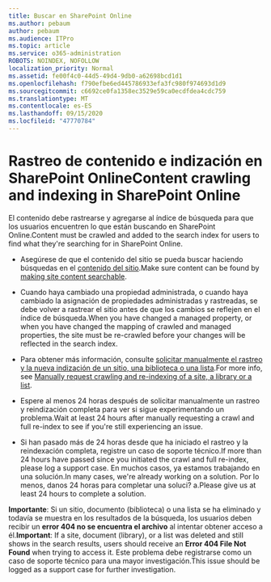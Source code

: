 ```yaml
---
title: Buscar en SharePoint Online
ms.author: pebaum
author: pebaum
ms.audience: ITPro
ms.topic: article
ms.service: o365-administration
ROBOTS: NOINDEX, NOFOLLOW
localization_priority: Normal
ms.assetid: fe00f4c0-44d5-49d4-9db0-a62698bcd1d1
ms.openlocfilehash: f790efbe6ed445786933efa3fc980f974693d1d9
ms.sourcegitcommit: c6692ce0fa1358ec3529e59ca0ecdfdea4cdc759
ms.translationtype: MT
ms.contentlocale: es-ES
ms.lasthandoff: 09/15/2020
ms.locfileid: "47770784"
---
```

# <a name="content-crawling-and-indexing-in-sharepoint-online"></a><span data-ttu-id="af797-102">Rastreo de contenido e indización en SharePoint Online</span><span class="sxs-lookup"><span data-stu-id="af797-102">Content crawling and indexing in SharePoint Online</span></span>

<span data-ttu-id="af797-103">El contenido debe rastrearse y agregarse al índice de búsqueda para que los usuarios encuentren lo que están buscando en SharePoint Online.</span><span class="sxs-lookup"><span data-stu-id="af797-103">Content must be crawled and added to the search index for users to find what they're searching for in SharePoint Online.</span></span>

- <span data-ttu-id="af797-104">Asegúrese de que el contenido del sitio se pueda buscar haciendo búsquedas en el [contenido del sitio](https://docs.microsoft.com/sharepoint/make-site-content-searchable).</span><span class="sxs-lookup"><span data-stu-id="af797-104">Make sure content can be found by [making site content searchable](https://docs.microsoft.com/sharepoint/make-site-content-searchable).</span></span>

- <span data-ttu-id="af797-105">Cuando haya cambiado una propiedad administrada, o cuando haya cambiado la asignación de propiedades administradas y rastreadas, se debe volver a rastrear el sitio antes de que los cambios se reflejen en el índice de búsqueda.</span><span class="sxs-lookup"><span data-stu-id="af797-105">When you have changed a managed property, or when you have changed the mapping of crawled and managed properties, the site must be re-crawled before your changes will be reflected in the search index.</span></span>

- <span data-ttu-id="af797-106">Para obtener más información, consulte [solicitar manualmente el rastreo y la nueva indización de un sitio, una biblioteca o una lista](https://docs.microsoft.com/sharepoint/crawl-site-content).</span><span class="sxs-lookup"><span data-stu-id="af797-106">For more info, see [Manually request crawling and re-indexing of a site, a library or a list](https://docs.microsoft.com/sharepoint/crawl-site-content).</span></span>

- <span data-ttu-id="af797-107">Espere al menos 24 horas después de solicitar manualmente un rastreo y reindización completa para ver si sigue experimentando un problema.</span><span class="sxs-lookup"><span data-stu-id="af797-107">Wait at least 24 hours after manually requesting a crawl and full re-index to see if you're still experiencing an issue.</span></span>

- <span data-ttu-id="af797-108">Si han pasado más de 24 horas desde que ha iniciado el rastreo y la reindexación completa, registre un caso de soporte técnico.</span><span class="sxs-lookup"><span data-stu-id="af797-108">If more than 24 hours have passed since you initiated the crawl and full re-index, please log a support case.</span></span> <span data-ttu-id="af797-109">En muchos casos, ya estamos trabajando en una solución.</span><span class="sxs-lookup"><span data-stu-id="af797-109">In many cases, we're already working on a solution.</span></span> <span data-ttu-id="af797-110">Por lo menos, danos 24 horas para completar una soluci? a.</span><span class="sxs-lookup"><span data-stu-id="af797-110">Please give us at least 24 hours to complete a solution.</span></span>

<span data-ttu-id="af797-111">**Importante**: Si un sitio, documento (biblioteca) o una lista se ha eliminado y todavía se muestra en los resultados de la búsqueda, los usuarios deben recibir un **error 404 no se encuentra el archivo** al intentar obtener acceso a él.</span><span class="sxs-lookup"><span data-stu-id="af797-111">**Important**: If a site, document (library), or a list was deleted and still shows in the search results, users should receive an **Error 404 File Not Found** when trying to access it.</span></span> <span data-ttu-id="af797-112">Este problema debe registrarse como un caso de soporte técnico para una mayor investigación.</span><span class="sxs-lookup"><span data-stu-id="af797-112">This issue should be logged as a support case for further investigation.</span></span>



